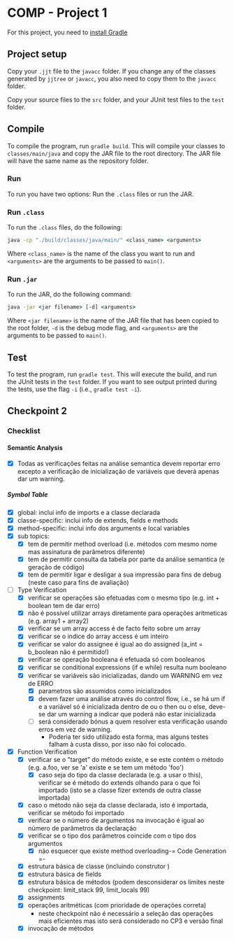 # COMP - Project 1

For this project, you need to [install Gradle](https://gradle.org/install/)

## Project setup

Copy your ``.jjt`` file to the ``javacc`` folder. If you change any of the classes generated by ``jjtree`` or ``javacc``, you also need to copy them to the ``javacc`` folder.

Copy your source files to the ``src`` folder, and your JUnit test files to the ``test`` folder.

## Compile

To compile the program, run ``gradle build``. This will compile your classes to ``classes/main/java`` and copy the JAR file to the root directory. The JAR file will have the same name as the repository folder.

### Run

To run you have two options: Run the ``.class`` files or run the JAR.

### Run ``.class``

To run the ``.class`` files, do the following:

```cmd
java -cp "./build/classes/java/main/" <class_name> <arguments>
```

Where ``<class_name>`` is the name of the class you want to run and ``<arguments>`` are the arguments to be passed to ``main()``.

### Run ``.jar``

To run the JAR, do the following command:

```cmd
java -jar <jar filename> [-d] <arguments>
```

Where ``<jar filename>`` is the name of the JAR file that has been copied to the root folder, `` -d `` is the debug mode flag, and ``<arguments>`` are the arguments to be passed to ``main()``.

## Test

To test the program, run ``gradle test``. This will execute the build, and run the JUnit tests in the ``test`` folder. If you want to see output printed during the tests, use the flag ``-i`` (i.e., ``gradle test -i``).

## Checkpoint 2
### Checklist

#### Semantic Analysis
- [x] Todas as verificações feitas na análise semantica devem reportar erro excepto a verificação de inicialização de variáveis que deverá apenas dar um warning.

##### Symbol Table
    
   - [x] global: inclui info de imports e a classe declarada
   - [x] classe-specific: inclui info de extends, fields e methods
   - [x] method-specific: inclui info dos arguments e local variables
   - [x] sub topics:
       - [x] tem de permitir method overload (i.e. métodos com mesmo nome mas assinatura de parâmetros diferente)
       - [x] tem de permitir consulta da tabela por parte da análise semantica (e geração de código)
       - [x] tem de permitir ligar e desligar a sua impressão para fins de debug (neste caso para fins de avaliação)
- [ ] Type Verification
    - [x] verificar se operações são efetuadas com o mesmo tipo (e.g. int + boolean tem de dar erro)
    - [x] não é possível utilizar arrays diretamente para operações aritmeticas (e.g. array1 + array2)
    - [x] verificar se um array access é de facto feito sobre um array
    - [x] verificar se o indice do array access é um inteiro
    - [x] verificar se valor do assignee é igual ao do assigned (a_int = b_boolean não é permitido!)
    - [x] verificar se operação booleana é efetuada só com booleanos
    - [x] verificar se conditional expressions (if e while) resulta num booleano
    - [x] verificar se variáveis são inicializadas, dando um WARNING em vez de ERRO
       - [x] parametros são assumidos como inicializados
       - [x] devem fazer uma análise através do control flow, i.e., se há um if e a variável só é inicializada dentro de ou o then ou o else, deve-se dar um warning a indicar que poderá não estar inicializada
       - [ ] será considerado bónus a quem resolver esta verificação usando erros em vez de warning.
            - Poderia ter sido utilizado esta forma, mas alguns testes falham à custa disso, por isso não foi colocado.
			
- [x] Function Verification
	- [x] verificar se o "target" do método existe, e se este contém o método (e.g. a.foo, ver se 'a' existe e se tem um método 'foo')
	    - [x] caso seja do tipo da classe declarada (e.g. a usar o this), verificar se é método do extends olhando para o que foi importado (isto se a classe fizer extends de outra classe importada)
	- [x] caso o método não seja da classe declarada, isto é importada, verificar se método foi importado
	- [x] verificar se o número de argumentos na invocação é igual ao número de parâmetros da declaração
	- [x] verificar se o tipo dos parâmetros coincide com o tipo dos argumentos
	    - [x] não esquecer que existe method overloading-= Code Generation =-
    - [x] estrutura básica de classe (incluindo construtor <init>)
	- [x] estrutura básica de fields
	- [x] estrutura básica de métodos (podem desconsiderar os limites neste checkpoint: limit_stack 99, limit_locals 99)
	- [x] assignments
	- [x] operações aritméticas (com prioridade de operações correta)
		- neste checkpoint não é necessário a seleção das operações mais eficientes mas isto será considerado no CP3 e versão final
	- [x] invocação de métodos